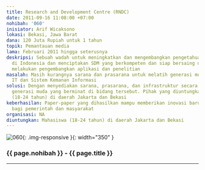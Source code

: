 ```yaml
---
title: Research and Development Centre (RNDC)
date: 2011-09-16 11:08:00 +07:00
nohibah: '060'
inisiator: Arif Wicaksono
lokasi: Bekasi, Jawa Barat
dana: 120 Juta Rupiah untuk 1 tahun
topik: Pemantauan media
lama: Februari 2011 hingga seterusnya
deskripsi: Sebuah wadah untuk meningkatkan dan mengembangkan pengetahuan IT security
  di Indonesia dan menciptakan SDM yang berkompeten dan siap bersaing dengan cara
  melakukan pengembangkan aplikasi dan penelitian
masalah: Masih kurangnya sarana dan prasarana untuk melatih generasi muda dalam bidang
  IT dan Sistem Kemanan Informasi
solusi: Dengan menyediakan sarana, prasarana, dan infrastruktur secara gratis bagi
  generasi muda yang berminat di bidang tersebut. Pihak yang diuntungkan adalah mahasiswa
  (18-24 tahun) di daerah Jakarta dan Bekasi
keberhasilan: Paper-paper yang dihasilkan mampu memberikan inovasi baru yang bermanfaat
  bagi pemerintah dan masyarakat
organisasi: NA
diuntungkan: Mahasiswa (18-24 tahun) di daerah Jakarta dan Bekasi
---
```


![060](/static/img/hibahcmb/060.png){: .img-responsive }{: width="350" }

### {{ page.nohibah }} - {{ page.title }}

---
